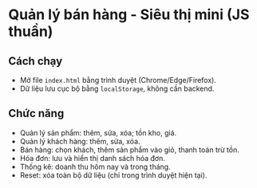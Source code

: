 # Quản lý bán hàng - Siêu thị mini (JS thuần)

## Cách chạy
- Mở file `index.html` bằng trình duyệt (Chrome/Edge/Firefox).
- Dữ liệu lưu cục bộ bằng `localStorage`, không cần backend.

## Chức năng
- Quản lý sản phẩm: thêm, sửa, xóa; tồn kho, giá.
- Quản lý khách hàng: thêm, sửa, xóa.
- Bán hàng: chọn khách, thêm sản phẩm vào giỏ, thanh toán trừ tồn.
- Hóa đơn: lưu và hiển thị danh sách hóa đơn.
- Thống kê: doanh thu hôm nay và trong tháng.
- Reset: xóa toàn bộ dữ liệu (chỉ trong trình duyệt hiện tại).
